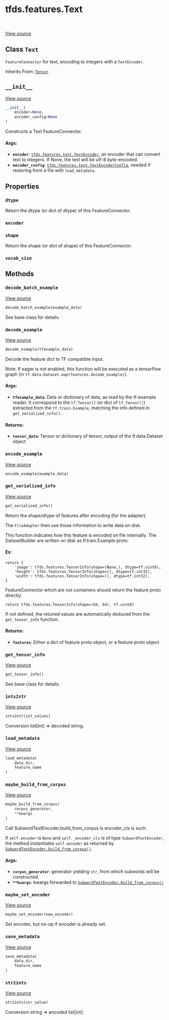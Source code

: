 <div itemscope itemtype="http://developers.google.com/ReferenceObject">
<meta itemprop="name" content="tfds.features.Text" />
<meta itemprop="path" content="Stable" />
<meta itemprop="property" content="dtype"/>
<meta itemprop="property" content="encoder"/>
<meta itemprop="property" content="shape"/>
<meta itemprop="property" content="vocab_size"/>
<meta itemprop="property" content="__init__"/>
<meta itemprop="property" content="decode_batch_example"/>
<meta itemprop="property" content="decode_example"/>
<meta itemprop="property" content="encode_example"/>
<meta itemprop="property" content="get_serialized_info"/>
<meta itemprop="property" content="get_tensor_info"/>
<meta itemprop="property" content="ints2str"/>
<meta itemprop="property" content="load_metadata"/>
<meta itemprop="property" content="maybe_build_from_corpus"/>
<meta itemprop="property" content="maybe_set_encoder"/>
<meta itemprop="property" content="save_metadata"/>
<meta itemprop="property" content="str2ints"/>
</div>

# tfds.features.Text

<!-- Insert buttons -->

<table class="tfo-notebook-buttons tfo-api" align="left">
</table>

<a target="_blank" href="https://github.com/tensorflow/datasets/tree/master/tensorflow_datasets/core/features/text_feature.py">View
source</a>

## Class `Text`

<!-- Start diff -->
`FeatureConnector` for text, encoding to integers with a `TextEncoder`.

Inherits From: [`Tensor`](../../tfds/features/Tensor.md)

<!-- Placeholder for "Used in" -->


<h2 id="__init__"><code>__init__</code></h2>

<a target="_blank" href="https://github.com/tensorflow/datasets/tree/master/tensorflow_datasets/core/features/text_feature.py">View
source</a>

``` python
__init__(
    encoder=None,
    encoder_config=None
)
```

Constructs a Text FeatureConnector.

#### Args:

*   <b>`encoder`</b>:
    <a href="../../tfds/features/text/TextEncoder.md"><code>tfds.features.text.TextEncoder</code></a>,
    an encoder that can convert text to integers. If None, the text will be
    utf-8 byte-encoded.
*   <b>`encoder_config`</b>:
    <a href="../../tfds/features/text/TextEncoderConfig.md"><code>tfds.features.text.TextEncoderConfig</code></a>,
    needed if restoring from a file with `load_metadata`.

## Properties

<h3 id="dtype"><code>dtype</code></h3>

Return the dtype (or dict of dtype) of this FeatureConnector.

<h3 id="encoder"><code>encoder</code></h3>

<h3 id="shape"><code>shape</code></h3>

Return the shape (or dict of shape) of this FeatureConnector.

<h3 id="vocab_size"><code>vocab_size</code></h3>

## Methods

<h3 id="decode_batch_example"><code>decode_batch_example</code></h3>

<a target="_blank" href="https://github.com/tensorflow/datasets/tree/master/tensorflow_datasets/core/features/feature.py">View
source</a>

```python
decode_batch_example(example_data)
```

See base class for details.

<h3 id="decode_example"><code>decode_example</code></h3>

<a target="_blank" href="https://github.com/tensorflow/datasets/tree/master/tensorflow_datasets/core/features/feature.py">View
source</a>

``` python
decode_example(tfexample_data)
```

Decode the feature dict to TF compatible input.

Note: If eager is not enabled, this function will be executed as a tensorflow
graph (in `tf.data.Dataset.map(features.decode_example)`).

#### Args:

*   <b>`tfexample_data`</b>: Data or dictionary of data, as read by the
    tf-example reader. It correspond to the `tf.Tensor()` (or dict of
    `tf.Tensor()`) extracted from the `tf.train.Example`, matching the info
    defined in `get_serialized_info()`.

#### Returns:

*   <b>`tensor_data`</b>: Tensor or dictionary of tensor, output of the
    tf.data.Dataset object

<h3 id="encode_example"><code>encode_example</code></h3>

<a target="_blank" href="https://github.com/tensorflow/datasets/tree/master/tensorflow_datasets/core/features/text_feature.py">View
source</a>

``` python
encode_example(example_data)
```

<h3 id="get_serialized_info"><code>get_serialized_info</code></h3>

<a target="_blank" href="https://github.com/tensorflow/datasets/tree/master/tensorflow_datasets/core/features/feature.py">View
source</a>

``` python
get_serialized_info()
```

Return the shape/dtype of features after encoding (for the adapter).

The `FileAdapter` then use those information to write data on disk.

This function indicates how this feature is encoded on file internally.
The DatasetBuilder are written on disk as tf.train.Example proto.

#### Ex:

```
return {
    'image': tfds.features.TensorInfo(shape=(None,), dtype=tf.uint8),
    'height': tfds.features.TensorInfo(shape=(), dtype=tf.int32),
    'width': tfds.features.TensorInfo(shape=(), dtype=tf.int32),
}
```

FeatureConnector which are not containers should return the feature proto
directly:

```
return tfds.features.TensorInfo(shape=(64, 64), tf.uint8)
```

If not defined, the retuned values are automatically deduced from the
`get_tensor_info` function.

#### Returns:

* <b>`features`</b>: Either a dict of feature proto object, or a feature proto object

<h3 id="get_tensor_info"><code>get_tensor_info</code></h3>

<a target="_blank" href="https://github.com/tensorflow/datasets/tree/master/tensorflow_datasets/core/features/feature.py">View
source</a>

``` python
get_tensor_info()
```

See base class for details.

<h3 id="ints2str"><code>ints2str</code></h3>

<a target="_blank" href="https://github.com/tensorflow/datasets/tree/master/tensorflow_datasets/core/features/text_feature.py">View
source</a>

``` python
ints2str(int_values)
```

Conversion list[int] => decoded string.

<h3 id="load_metadata"><code>load_metadata</code></h3>

<a target="_blank" href="https://github.com/tensorflow/datasets/tree/master/tensorflow_datasets/core/features/text_feature.py">View
source</a>

``` python
load_metadata(
    data_dir,
    feature_name
)
```

<h3 id="maybe_build_from_corpus"><code>maybe_build_from_corpus</code></h3>

<a target="_blank" href="https://github.com/tensorflow/datasets/tree/master/tensorflow_datasets/core/features/text_feature.py">View
source</a>

``` python
maybe_build_from_corpus(
    corpus_generator,
    **kwargs
)
```

Call SubwordTextEncoder.build_from_corpus is encoder_cls is such.

If `self.encoder` is `None` and `self._encoder_cls` is of type
`SubwordTextEncoder`, the method instantiates `self.encoder` as returned by
<a href="../../tfds/features/text/SubwordTextEncoder.md#build_from_corpus"><code>SubwordTextEncoder.build_from_corpus()</code></a>.

#### Args:

*   <b>`corpus_generator`</b>: generator yielding `str`, from which subwords
    will be constructed.
*   <b>`**kwargs`</b>: kwargs forwarded to
    <a href="../../tfds/features/text/SubwordTextEncoder.md#build_from_corpus"><code>SubwordTextEncoder.build_from_corpus()</code></a>

<h3 id="maybe_set_encoder"><code>maybe_set_encoder</code></h3>

<a target="_blank" href="https://github.com/tensorflow/datasets/tree/master/tensorflow_datasets/core/features/text_feature.py">View
source</a>

``` python
maybe_set_encoder(new_encoder)
```

Set encoder, but no-op if encoder is already set.

<h3 id="save_metadata"><code>save_metadata</code></h3>

<a target="_blank" href="https://github.com/tensorflow/datasets/tree/master/tensorflow_datasets/core/features/text_feature.py">View
source</a>

``` python
save_metadata(
    data_dir,
    feature_name
)
```

<h3 id="str2ints"><code>str2ints</code></h3>

<a target="_blank" href="https://github.com/tensorflow/datasets/tree/master/tensorflow_datasets/core/features/text_feature.py">View
source</a>

``` python
str2ints(str_value)
```

Conversion string => encoded list[int].
